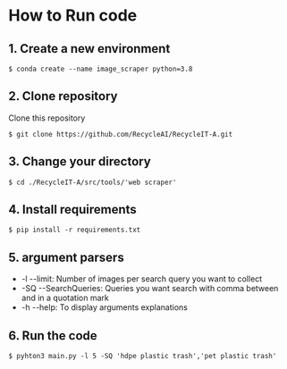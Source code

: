 # How to Run code

## 1. Create a new environment
```
$ conda create --name image_scraper python=3.8
```
## 2. Clone repository
Clone this repository

```
$ git clone https://github.com/RecycleAI/RecycleIT-A.git
```
## 3. Change your directory
```
$ cd ./RecycleIT-A/src/tools/'web scraper'
```
## 4. Install requirements
```
$ pip install -r requirements.txt
```
## 5. argument parsers

* -l --limit: Number of images per search query you want to collect
* -SQ --SearchQueries: Queries you want search with comma between and in a quotation mark
* -h --help: To display arguments explanations

## 6. Run the code

```
$ pyhton3 main.py -l 5 -SQ 'hdpe plastic trash','pet plastic trash'
```
